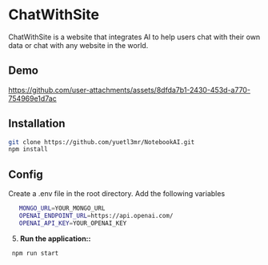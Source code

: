 ﻿# ChatWithSite
 
ChatWithSite is a website that integrates AI to help users chat with their own data or chat with any website in the world.

## Demo

https://github.com/user-attachments/assets/8dfda7b1-2430-453d-a770-754969e1d7ac

## Installation

```bash
git clone https://github.com/yuetl3mr/NotebookAI.git
npm install
```

## Config

Create a .env file in the root directory.
Add the following variables
````bash
   MONGO_URL=YOUR_MONGO_URL
   OPENAI_ENDPOINT_URL=https://api.openai.com/
   OPENAI_API_KEY=YOUR_OPENAI_KEY
````
5. **Run the application::**
````bash
 npm run start
````




